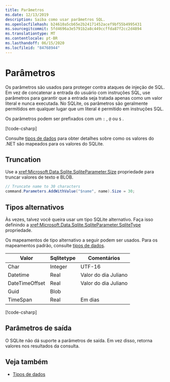 ```yaml
---
title: Parâmetros
ms.date: 12/13/2019
description: Saiba como usar parâmetros SQL.
ms.openlocfilehash: b24610a5cb65e2b24171452acef9bf55b4995431
ms.sourcegitcommit: 5fd4696a3e5791b2a8c449ccffda87f2cc2d4894
ms.translationtype: MT
ms.contentlocale: pt-BR
ms.lasthandoff: 06/15/2020
ms.locfileid: "84768944"
---
```

# <a name="parameters"></a>Parâmetros

Os parâmetros são usados para proteger contra ataques de injeção de SQL. Em vez de concatenar a entrada do usuário com instruções SQL, use parâmetros para garantir que a entrada seja tratada apenas como um valor literal e nunca executada. No SQLite, os parâmetros são geralmente permitidos em qualquer lugar que um literal é permitido em instruções SQL.

Os parâmetros podem ser prefixados com um `:` , `@` ou `$` .

[!code-csharp[](../../../../samples/snippets/standard/data/sqlite/HelloWorldSample/Program.cs?name=snippet_Parameter)]

Consulte [tipos de dados](types.md) para obter detalhes sobre como os valores do .NET são mapeados para os valores do SQLite.

## <a name="truncation"></a>Truncation

Use a <xref:Microsoft.Data.Sqlite.SqliteParameter.Size> propriedade para truncar valores de texto e BLOB.

```csharp
// Truncate name to 30 characters
command.Parameters.AddWithValue("$name", name).Size = 30;
```

## <a name="alternative-types"></a>Tipos alternativos

Às vezes, talvez você queira usar um tipo SQLite alternativo. Faça isso definindo a <xref:Microsoft.Data.Sqlite.SqliteParameter.SqliteType> propriedade.

Os mapeamentos de tipo alternativo a seguir podem ser usados. Para os mapeamentos padrão, consulte [tipos de dados](types.md).

| Valor          | Sqlitetype | Comentários          |
| -------------- | ---------- | ---------------- |
| Char           | Integer    | UTF-16           |
| Datetime       | Real       | Valor do dia Juliano |
| DateTimeOffset | Real       | Valor do dia Juliano |
| Guid           | Blob       |                  |
| TimeSpan       | Real       | Em dias          |

[!code-csharp[](../../../../samples/snippets/standard/data/sqlite/DateAndTimeSample/Program.cs?name=snippet_SqliteType)]

## <a name="output-parameters"></a>Parâmetros de saída

O SQLite não dá suporte a parâmetros de saída. Em vez disso, retorna valores nos resultados da consulta.

## <a name="see-also"></a>Veja também

* [Tipos de dados](types.md)
